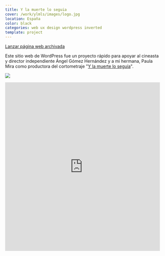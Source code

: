 ```yaml
---
title: Y la muerte lo seguia
cover: /work/ylmls/images/logo.jpg
location: España
color: black
categories: web ux design wordpress inverted
template: project
---
```


<p class="align-center">
<a class="btn external" role="button" href="http://ylmls.herokuapp.com" target="_blank">Lanzar página web archivada</a>
</p>

Este sitio web de WordPress fue un proyecto rápido para apoyar al cineasta y director independiente Ángel Gómez Hernández y a mi hermana, Paula Mira como productora del cortometraje "[Y la muerte lo seguía](http://www.imdb.com/title/tt2495788/)".

![](/work/ylmls/images/0.png)

<iframe width="100%" height="550" src="https://www.youtube.com/embed/gWoorDsxUgw" frameborder="0" allowfullscreen></iframe>
